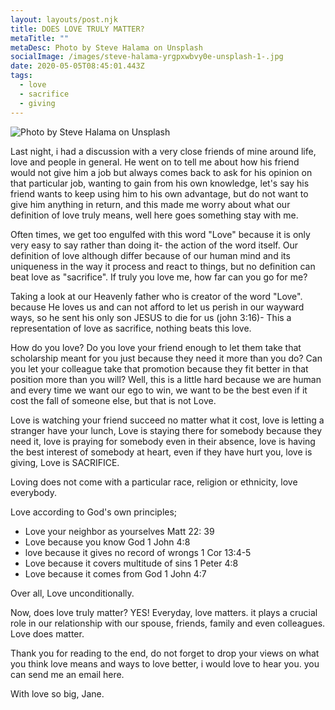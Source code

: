 ```yaml
---
layout: layouts/post.njk
title: DOES LOVE TRULY MATTER?
metaTitle: ""
metaDesc: Photo by Steve Halama on Unsplash
socialImage: /images/steve-halama-yrgpxwbvy0e-unsplash-1-.jpg
date: 2020-05-05T08:45:01.443Z
tags:
  - love
  - sacrifice
  - giving
---
```

![Photo by Steve Halama on Unsplash](/images/steve-halama-yrgpxwbvy0e-unsplash-1-.jpg "Photo by Steve Halama on Unsplash")

Last night, i had a discussion with a very close friends of mine around life, love and people in  general.  He went on to tell me about how his friend would not give him a job but always comes back to ask for his opinion on that particular job, wanting to gain from his own knowledge, let's say his friend wants to keep using him to his own advantage, but do not want to give him anything in return, and this made me worry about what our definition of love truly means, well here goes something stay with me. 

Often times, we get too engulfed with this word "Love" because it is only very easy to say rather than doing it- the action of the word itself. Our definition of love although differ because of our human mind and its uniqueness in the way it process and react to things, but no definition can beat love as "sacrifice". If truly you love me, how far can you go for me?

Taking a look at our Heavenly father who is creator of the word "Love". because He loves us and can not afford to let us perish in our wayward ways, so he sent his only son JESUS to die for us (john 3:16)- This a representation of love as sacrifice, nothing beats this love.

How do you love? Do you love your friend enough to let them take that scholarship meant for you just because they need it more than you do? Can you let your colleague take that promotion because they fit better in that position more than you will? Well, this is a little hard because we are human and every time we want our ego to win, we want to be the best even if it cost the fall of someone else, but that is not Love.

Love is watching your friend succeed no matter what it cost, love is letting a stranger have your lunch, Love is staying there for somebody because they need it, love is praying for somebody even in their absence, love is having the best interest of somebody at heart, even if they have hurt you, love is giving,  Love is SACRIFICE.

Loving does not come with a particular race, religion or ethnicity, love everybody. 

Love according to God's own principles;

* Love your neighbor as yourselves Matt 22: 39
* Love because you know God 1 John 4:8
* love because it gives no record of wrongs 1 Cor 13:4-5
* Love because it covers multitude of sins 1 Peter 4:8
* Love because it comes from God 1 John 4:7

Over all, Love unconditionally. 

Now, does love truly matter? YES! Everyday, love matters. it plays a crucial role in our relationship with our spouse, friends, family and even colleagues. Love does matter.  

Thank you for reading to the end, do not forget to drop your views on what you think love means and ways to love better, i would love to hear you. you can send me an email here.

With love so big, Jane.